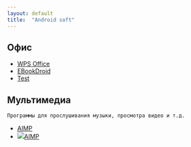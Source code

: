 ```yaml
---
layout: default
title:  "Android soft"
---
```


<script>
var word;
function nnm(name){
word = name;
window.open();
document.forms[0].submit();
}
</script>
<form action="http://nnm-club.me/forum/tracker.php" method="post">
<input name="f" type="hidden" value="-1">
<input name="nm" type="hidden" value="javascript: return word;">
</form>


## Офис
* [WPS Office](javascript:nnm('WPS');)
* [EBookDroid](javascript:rtr("Ebook");)
* [Test](nnm('Test');)

## Мультимедиа
`Программы для прослушивания музыки, просмотра видео и т.д.`
* [AIMP](http://tegos.ru)
* ![](/img/logo.jpg)[AIMP](http://aimp.ru)


<script>
function rtr(name){
window.open("https://rutracker.org/forum/tracker.php?nm="+name);
}

</script>
